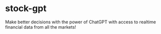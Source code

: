 # stock-gpt
Make better decisions with the power of ChatGPT with access to realtime financial data from all the markets!
